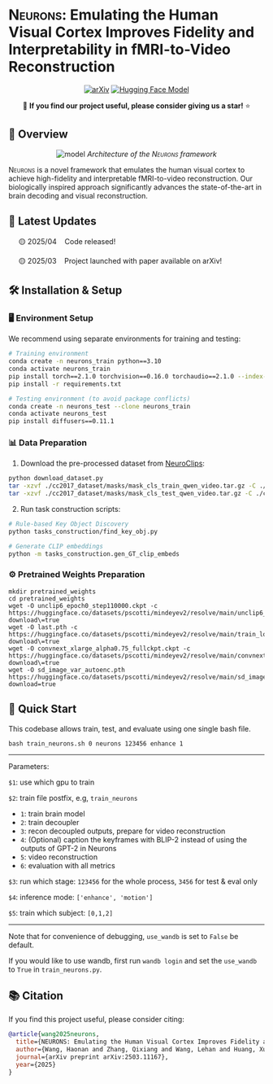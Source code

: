 # <span style="font-variant: small-caps;">Neurons</span>: Emulating the Human Visual Cortex Improves Fidelity and Interpretability in fMRI-to-Video Reconstruction

<div align="center">

[![arXiv](https://img.shields.io/badge/arXiv-2503.11167-brown?logo=arxiv&style=flat-square)](https://arxiv.org/abs/2503.11167)
[![Hugging Face Model](https://img.shields.io/badge/Hugging%20Face-Model-yellow?logo=huggingface&style=flat-square)](https://huggingface.co/McGregorW/NEURONS)

🌟 **If you find our project useful, please consider giving us a star!** ⭐

</div>


## 📌 Overview


<div align="center">

![model](assets/framework.png)
*Architecture of the <span style="font-variant: small-caps;">Neurons</span> framework*

</div>


<span style="font-variant: small-caps;">Neurons</span> is a novel framework that emulates the human visual cortex to achieve high-fidelity and interpretable fMRI-to-video reconstruction. Our biologically inspired approach significantly advances the state-of-the-art in brain decoding and visual reconstruction.



## 📣 Latest Updates


&nbsp;&nbsp;&nbsp;&nbsp; 🟡 2025/04 &nbsp;&nbsp; Code released!

&nbsp;&nbsp;&nbsp;&nbsp; 🟡 2025/03 &nbsp;&nbsp; Project launched with paper available on arXiv!


## 🛠️ Installation & Setup


### 🖥️ Environment Setup

We recommend using separate environments for training and testing:

```bash
# Training environment
conda create -n neurons_train python==3.10
conda activate neurons_train
pip install torch==2.1.0 torchvision==0.16.0 torchaudio==2.1.0 --index-url https://download.pytorch.org/whl/cu118
pip install -r requirements.txt

# Testing environment (to avoid package conflicts)
conda create -n neurons_test --clone neurons_train
conda activate neurons_test
pip install diffusers==0.11.1
```


### 📊 Data Preparation


1. Download the pre-processed dataset from [NeuroClips](https://github.com/gongzix/NeuroClips):

```bash
python download_dataset.py
tar -xzvf ./cc2017_dataset/masks/mask_cls_train_qwen_video.tar.gz -C ./cc2017_dataset/masks/
tar -xzvf ./cc2017_dataset/masks/mask_cls_test_qwen_video.tar.gz -C ./cc2017_dataset/masks/
```

2. Run task construction scripts:

```bash
# Rule-based Key Object Discovery
python tasks_construction/find_key_obj.py

# Generate CLIP embeddings
python -m tasks_construction.gen_GT_clip_embeds
```


### ⚙️ Pretrained Weights Preparation

```shell
mkdir pretrained_weights
cd pretrained_weights
wget -O unclip6_epoch0_step110000.ckpt -c https://huggingface.co/datasets/pscotti/mindeyev2/resolve/main/unclip6_epoch0_step110000.ckpt\?download\=true
wget -O last.pth -c https://huggingface.co/datasets/pscotti/mindeyev2/resolve/main/train_logs/final_subj01_pretrained_40sess_24bs/last.pth\?download\=true
wget -O convnext_xlarge_alpha0.75_fullckpt.ckpt -c https://huggingface.co/datasets/pscotti/mindeyev2/resolve/main/convnext_xlarge_alpha0.75_fullckpt.pth\?download\=true
wget -O sd_image_var_autoenc.pth https://huggingface.co/datasets/pscotti/mindeyev2/resolve/main/sd_image_var_autoenc.pth?download=true
```


## 🚀 Quick Start
This codebase allows train, test, and evaluate using one single bash file.

```
bash train_neurons.sh 0 neurons 123456 enhance 1
```


------
Parameters:

`$1`: use which gpu to train

`$2`: train file postfix, e.g, `train_neurons`

- `1`: train brain model
- `2`: train decoupler
- `3`: recon decoupled outputs, prepare for video reconstruction
- `4`: (Optional) caption the keyframes with BLIP-2 instead of using the outputs of GPT-2 in Neurons
- `5`: video reconstruction
- `6`: evaluation with all metrics

`$3`: run which stage: `123456` for the whole process, `3456` for test & eval only

`$4`: inference mode: `['enhance', 'motion']`

`$5`: train which subject: `[0,1,2]`

----
Note that for convenience of debugging, `use_wandb` is set to `False` be default. 

If you would like to use wandb, first run `wandb login` and set the `use_wandb` to `True` in `train_neurons.py`.




## 📚 Citation

If you find this project useful, please consider citing:

```bibtex
@article{wang2025neurons,
  title={NEURONS: Emulating the Human Visual Cortex Improves Fidelity and Interpretability in fMRI-to-Video Reconstruction},
  author={Wang, Haonan and Zhang, Qixiang and Wang, Lehan and Huang, Xuanqi and Li, Xiaomeng},
  journal={arXiv preprint arXiv:2503.11167},
  year={2025}
}
```
